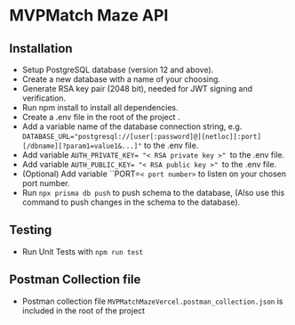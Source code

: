 # MVPMatch Maze API

## Installation

- Setup PostgreSQL database (version 12 and above).
- Create a new database with a name of your choosing.
- Generate RSA key pair (2048 bit), needed for JWT signing and verification.
- Run npm install to install all dependencies.
- Create a .env file in the root of the project .
- Add a variable name of the database connection string, e.g. `DATABASE_URL="postgresql://[user[:password]@][netloc][:port][/dbname][?param1=value1&...]"` to the .env file.
- Add variable `AUTH_PRIVATE_KEY= "< RSA private key >" `to the .env file.
- Add variable `AUTH_PUBLIC_KEY= "< RSA public key >" `to the .env file.
- (Optional) Add variable ``PORT=`< port number>` to listen on your chosen port number.
- Run `npx prisma db push` to push schema to the database, (Also use this command to push changes in the schema to the database).

## Testing

- Run Unit Tests with `npm run test`

## Postman Collection file

- Postman collection file `MVPMatchMazeVercel.postman_collection.json` is included in the root of the project

